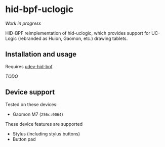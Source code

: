 # hid-bpf-uclogic

*Work in progress*

HID-BPF reimplementation of hid-uclogic, which provides support for UC-Logic (rebranded as Huion, Gaomon, etc.) drawing tablets.

## Installation and usage

Requires [udev-hid-bpf].

[udev-hid-bpf]: https://gitlab.freedesktop.org/libevdev/udev-hid-bpf

*TODO*

## Device support

Tested on these devices:

- Gaomon M7 (`256c:0064`)

These device features are supported

- Stylus (including stylus buttons)
- Button pad
